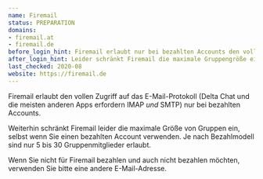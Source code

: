 ```yaml
---
name: Firemail
status: PREPARATION
domains:
- firemail.at
- firemail.de
before_login_hint: Firemail erlaubt nur bei bezahlten Accounts den vollen Zugriff auf das E-Mail-Protokoll. Wenn Sie nicht für Firemail bezahlen, verwenden Sie bitte einen anderen E-Mail-Provider.
after_login_hint: Leider schränkt Firemail die maximale Gruppengröße ein. Je nach Bezahlmodell sind nur 5 bis 30 Gruppenmitglieder erlaubt.
last_checked: 2020-08
website: https://firemail.de
---
```


Firemail erlaubt den vollen Zugriff auf das E-Mail-Protokoll
(Delta Chat und die meisten anderen Apps erfordern IMAP _und_ SMTP) 
nur bei bezahlten Accounts. 

Weiterhin schränkt Firemail leider die maximale Größe von Gruppen ein,
selbst wenn Sie einen bezahlten Account verwenden.
Je nach Bezahlmodell sind nur 5 bis 30 Gruppenmitglieder erlaubt.

Wenn Sie nicht für Firemail bezahlen und auch nicht bezahlen möchten,
verwenden Sie bitte eine andere E-Mail-Adresse.
